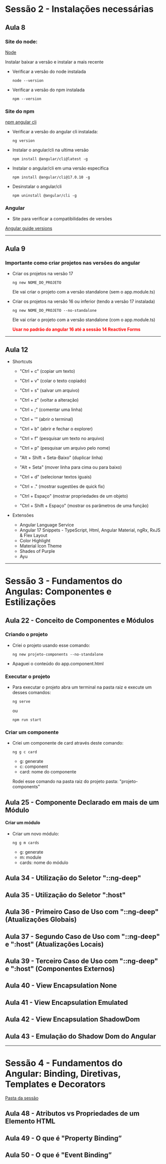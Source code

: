 
# Sessão 2 - Instalações necessárias

## Aula 8

### Site do node: 

[Node](https://nodejs.org/pt)

Instalar baixar a versão e instalar a mais recente

- Verificar a versão do node instalada

    ```
    node --version
    ```

- Verificar a versão do npm instalada

    ```
    npm --version
    ```


### Site do npm

[npm angular cli](https://www.npmjs.com/package/@angular/cli)

- Verificar a versão do angular cli instalada:

    ```
    ng version
    ```

- Instalar o angular/cli na ultima versão

    ```
    npm install @angular/cli@latest -g
    ```

- Instalar o angular/cli em uma versão especifica

    ```
    npm install @angular/cli@17.0.10 -g
    ```

- Desinstalar o angular/cli

    ```
    npm uninstall @angular/cli -g
    ```

### Angular

- Site para verificar a compatibilidades de versões

[Angular guide versions](https://v17.angular.io/guide/versions)

---------------------------------------------------------------------------


## Aula 9

### Importante como criar projetos nas versões do angular

- Criar os projetos na versão 17

    ```
    ng new NOME_DO_PROJETO
    ```

    Ele vai criar o projeto com a versão standalone (sem o app.module.ts)

- Criar os projetos na versão 16 ou inferior (tendo a versão 17 instalada)

    ```
    ng new NOME_DO_PROJETO --no-standalone
    ```

    Ele vai criar o projeto com a versão standalone (com o app.module.ts)

    <font color="red">**Usar no padrão do angular 16 até a sessão 14 Reactive Forms**</font>

---------------------------------------------------------------------------


## Aula 12

- Shortcuts
    - "Ctrl + c" (copiar um texto)
    - "Ctrl + v" (colar o texto copiado)
    - "Ctrl + s" (salvar um arquivo)
    - "Ctrl + z" (voltar a alteração)
    - "Ctrl + ;" (comentar uma linha)

    - "Ctrl + '" (abrir o terminal)
    - "Ctrl + b" (abrir e fechar o explorer)

    - "Ctrl + f" (pesquisar um texto no arquivo)
    - "Ctrl + p" (pesquisar um arquivo pelo nome)

    - "Alt + Shift + Seta-Baixo" (duplicar linha)
    - "Alt + Seta" (mover linha para cima ou para baixo)
    - "Ctrl + d" (selecionar textos iguais)

    - "Ctrl + ." (mostrar sugestões de quick fix)
    - "Ctrl + Espaço" (mostrar propriedades de um objeto)
    - "Ctrl + Shift + Espaço" (mostrar os parâmetros de uma função)

- Extensões
    - Angular Language Service
    - Angular 17 Snippets - TypeScript, Html, Angular Material, ngRx, RxJS & Flex Layout
    - Color Highlight
    - Material Icon Theme
    - Shades of Purple
    - Ayu


---------------------------------------------------------------------------


# Sessão 3 - Fundamentos do Angulas: Componentes e Estilizações

## Aula 22 - Conceito de Componentes e Módulos

### Criando o projeto

- Criei o projeto usando esse comando:
    ```
    ng new projeto-components --no-standalone
    ```

- Apaguei o conteúdo do app.component.html

### Executar o projeto

- Para executar o projeto abra um terminal na pasta raiz e execute um desses comandos:

    ```
    ng serve
    ```

    ou

    ```
    npm run start
    ```

### Criar um componente

- Criei um componente de card através deste comando: 
    ```
    ng g c card
    ```
    - g: generate
    - c: component
    - card: nome do componente

    Rodei esse comando na pasta raiz do projeto pasta: "projeto-components"


## Aula 25 - Componente Declarado em mais de um Módulo

#### Criar um módulo

- Criar um novo módulo:

    ```
    ng g m cards
    ```
    - g: generate
    - m: module
    - cards: nome do módulo

## Aula 34 - Utilização do Seletor "::ng-deep"

## Aula 35 - Utilização do Seletor ":host"

## Aula 36 - Primeiro Caso de Uso com "::ng-deep" (Atualizações Globais)

## Aula 37 - Segundo Caso de Uso com "::ng-deep" e ":host" (Atualizações Locais)

## Aula 39 - Terceiro Caso de Uso com "::ng-deep" e ":host" (Componentes Externos)

## Aula 40 - View Encapsulation None

## Aula 41 - View Encapsulation Emulated

## Aula 42 - View Encapsulation ShadowDom

## Aula 43 - Emulação do Shadow Dom do Angular

---------------------------------------------------------------------------

# Sessão 4 - Fundamentos do Angular: Binding, Diretivas, Templates e Decorators

[Pasta da sessão](./sessao_04_fda_binding_diretivas_temp_decorators/)

## Aula 48 - Atributos vs Propriedades de um Elemento HTML

## Aula 49 - O que é "Property Binding”

## Aula 50 - O que é "Event Binding”